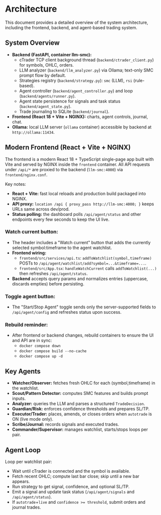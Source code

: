 # Architecture

This document provides a detailed overview of the system architecture, including the frontend, backend, and agent-based trading system.

## System Overview

- **Backend (FastAPI, container llm-smc):**
  - cTrader TCP client background thread (`backend/ctrader_client.py`) for symbols, OHLC, orders.
  - LLM analyzer (`backend/llm_analyzer.py`) via Ollama; text-only SMC prompt flow by default.
  - Strategies registry (`backend/strategy.py`): `smc` (LLM), `rsi` (rule-based).
  - Agent controller (`backend/agent_controller.py`) and loop (`backend/agents/runner.py`).
  - Agent state persistence for signals and task status (`backend/agent_state.py`).
  - Trade journaling to SQLite (`backend/journal`).
- **Frontend (React 18 + Vite + NGINX):** charts, agent controls, journal, chat.
- **Ollama:** local LLM server (`ollama` container) accessible by backend at `http://ollama:11434`.

## Modern Frontend (React + Vite + NGINX)

The frontend is a modern React 18 + TypeScript single-page app built with Vite and served by NGINX inside the `frontend` container. All API requests under `/api/*` are proxied to the backend (`llm-smc:4000`) via `frontend/nginx.conf`.

Key notes:
- **React + Vite:** fast local reloads and production build packaged into NGINX.
- **API proxy:** `location /api { proxy_pass http://llm-smc:4000; }` keeps URLs same across dev/prod.
- **Status polling:** the dashboard polls `/api/agent/status` and other endpoints every few seconds to keep the UI live.

### Watch current button:
- The header includes a "Watch current" button that adds the currently selected symbol:timeframe to the agent watchlist.
- **Frontend wiring:**
  - `frontend/src/services/api.ts`: `addToWatchlist(symbol,timeframe)` POSTs to `/api/agent/watchlist/add?symbol=...&timeframe=...`.
  - `frontend/src/App.tsx`: `handleWatchCurrent` calls `addToWatchlist(...)` then refreshes `/api/agent/status`.
- **Backend** accepts query params and normalizes entries (uppercase, discards empties) before persisting.

### Toggle agent button:
- The "Start/Stop Agent" toggle sends only the server-supported fields to `/api/agent/config` and refreshes status upon success.

### Rebuild reminder:
- After frontend or backend changes, rebuild containers to ensure the UI and API are in sync:
  - `docker compose down`
  - `docker compose build --no-cache`
  - `docker compose up -d`

## Key Agents

- **Watcher/Observer:** fetches fresh OHLC for each (symbol,timeframe) in the watchlist.
- **Scout/Pattern Detector:** computes SMC features and builds prompt inputs.
- **Analyzer:** queries the LLM and parses a structured `TradeDecision`.
- **Guardian/Risk:** enforces confidence thresholds and prepares SL/TP.
- **Executor/Trader:** places, amends, or closes orders when `autotrade` is ON (live mode only).
- **Scribe/Journal:** records signals and executed trades.
- **Commander/Supervisor:** manages watchlist, starts/stops loops per pair.

## Agent Loop

Loop per watchlist pair:
- Wait until cTrader is connected and the symbol is available.
- Fetch recent OHLC; compute last bar close; skip until a new bar appears.
- Run strategy to get signal, confidence, and optional SL/TP.
- Emit a signal and update task status (`/api/agent/signals` and `/api/agent/status`).
- If `autotrade`+`live` and `confidence >= threshold`, submit orders and journal trades.
